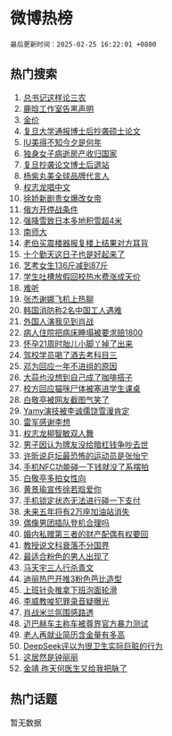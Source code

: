 # 微博热榜

`最后更新时间：2025-02-25 16:22:01 +0800`

## 热门搜索

1. [总书记这样论三农](https://m.weibo.cn/search?containerid=100103type%3D1%26t%3D10%26q%3D%23%E6%80%BB%E4%B9%A6%E8%AE%B0%E8%BF%99%E6%A0%B7%E8%AE%BA%E4%B8%89%E5%86%9C%23&stream_entry_id=51&isnewpage=1&extparam=seat%3D1%26q%3D%2523%25E6%2580%25BB%25E4%25B9%25A6%25E8%25AE%25B0%25E8%25BF%2599%25E6%25A0%25B7%25E8%25AE%25BA%25E4%25B8%2589%25E5%2586%259C%2523%26c_type%3D51%26dgr%3D0%26cate%3D10103%26stream_entry_id%3D51%26pos%3D0%26filter_type%3Drealtimehot%26display_time%3D1740471720%26pre_seqid%3D17404717205660375586363)
1. [鹿晗工作室告黑声明](https://m.weibo.cn/search?containerid=100103type%3D1%26t%3D10%26q%3D%23%E9%B9%BF%E6%99%97%E5%B7%A5%E4%BD%9C%E5%AE%A4%E5%91%8A%E9%BB%91%E5%A3%B0%E6%98%8E%23&stream_entry_id=31&isnewpage=1&extparam=seat%3D1%26flag%3D1%26cate%3D5001%26lcate%3D5001%26pos%3D0%26stream_entry_id%3D31%26realpos%3D1%26dgr%3D0%26c_type%3D31%26q%3D%2523%25E9%25B9%25BF%25E6%2599%2597%25E5%25B7%25A5%25E4%25BD%259C%25E5%25AE%25A4%25E5%2591%258A%25E9%25BB%2591%25E5%25A3%25B0%25E6%2598%258E%2523%26band_rank%3D1%26filter_type%3Drealtimehot%26display_time%3D1740471720%26pre_seqid%3D17404717205660375586363)
1. [金价](https://m.weibo.cn/search?containerid=100103type%3D1%26t%3D10%26q%3D%E9%87%91%E4%BB%B7&stream_entry_id=31&isnewpage=1&extparam=seat%3D1%26flag%3D2%26cate%3D5001%26lcate%3D5001%26pos%3D1%26stream_entry_id%3D31%26realpos%3D2%26dgr%3D0%26c_type%3D31%26q%3D%25E9%2587%2591%25E4%25BB%25B7%26band_rank%3D2%26filter_type%3Drealtimehot%26display_time%3D1740471720%26pre_seqid%3D17404717205660375586363)
1. [复旦大学通报博士后抄袭硕士论文](https://m.weibo.cn/search?containerid=100103type%3D1%26t%3D10%26q%3D%23%E5%A4%8D%E6%97%A6%E5%A4%A7%E5%AD%A6%E9%80%9A%E6%8A%A5%E5%8D%9A%E5%A3%AB%E5%90%8E%E6%8A%84%E8%A2%AD%E7%A1%95%E5%A3%AB%E8%AE%BA%E6%96%87%23&stream_entry_id=31&isnewpage=1&extparam=seat%3D1%26flag%3D0%26cate%3D5001%26lcate%3D5001%26pos%3D2%26stream_entry_id%3D31%26realpos%3D3%26dgr%3D0%26c_type%3D31%26q%3D%2523%25E5%25A4%258D%25E6%2597%25A6%25E5%25A4%25A7%25E5%25AD%25A6%25E9%2580%259A%25E6%258A%25A5%25E5%258D%259A%25E5%25A3%25AB%25E5%2590%258E%25E6%258A%2584%25E8%25A2%25AD%25E7%25A1%2595%25E5%25A3%25AB%25E8%25AE%25BA%25E6%2596%2587%2523%26band_rank%3D3%26filter_type%3Drealtimehot%26display_time%3D1740471720%26pre_seqid%3D17404717205660375586363)
1. [IU美得不知今夕是何年](https://m.weibo.cn/search?containerid=100103type%3D1%26t%3D10%26q%3DIU%E7%BE%8E%E5%BE%97%E4%B8%8D%E7%9F%A5%E4%BB%8A%E5%A4%95%E6%98%AF%E4%BD%95%E5%B9%B4&stream_entry_id=31&isnewpage=1&extparam=seat%3D1%26flag%3D1%26cate%3D5001%26lcate%3D5001%26pos%3D3%26stream_entry_id%3D31%26realpos%3D4%26dgr%3D0%26c_type%3D31%26q%3DIU%25E7%25BE%258E%25E5%25BE%2597%25E4%25B8%258D%25E7%259F%25A5%25E4%25BB%258A%25E5%25A4%2595%25E6%2598%25AF%25E4%25BD%2595%25E5%25B9%25B4%26band_rank%3D4%26filter_type%3Drealtimehot%26display_time%3D1740471720%26pre_seqid%3D17404717205660375586363)
1. [独身女子病逝房产收归国家](https://m.weibo.cn/search?containerid=100103type%3D1%26t%3D10%26q%3D%23%E7%8B%AC%E8%BA%AB%E5%A5%B3%E5%AD%90%E7%97%85%E9%80%9D%E6%88%BF%E4%BA%A7%E6%94%B6%E5%BD%92%E5%9B%BD%E5%AE%B6%23&stream_entry_id=31&isnewpage=1&extparam=seat%3D1%26flag%3D1%26cate%3D5001%26lcate%3D5001%26pos%3D4%26stream_entry_id%3D31%26realpos%3D5%26dgr%3D0%26c_type%3D31%26q%3D%2523%25E7%258B%25AC%25E8%25BA%25AB%25E5%25A5%25B3%25E5%25AD%2590%25E7%2597%2585%25E9%2580%259D%25E6%2588%25BF%25E4%25BA%25A7%25E6%2594%25B6%25E5%25BD%2592%25E5%259B%25BD%25E5%25AE%25B6%2523%26band_rank%3D5%26filter_type%3Drealtimehot%26display_time%3D1740471720%26pre_seqid%3D17404717205660375586363)
1. [复旦抄袭论文博士后退站](https://m.weibo.cn/search?containerid=100103type%3D1%26t%3D10%26q%3D%23%E5%A4%8D%E6%97%A6%E6%8A%84%E8%A2%AD%E8%AE%BA%E6%96%87%E5%8D%9A%E5%A3%AB%E5%90%8E%E9%80%80%E7%AB%99%23&stream_entry_id=31&isnewpage=1&extparam=seat%3D1%26flag%3D0%26cate%3D5001%26lcate%3D5001%26pos%3D5%26stream_entry_id%3D31%26realpos%3D6%26dgr%3D0%26c_type%3D31%26q%3D%2523%25E5%25A4%258D%25E6%2597%25A6%25E6%258A%2584%25E8%25A2%25AD%25E8%25AE%25BA%25E6%2596%2587%25E5%258D%259A%25E5%25A3%25AB%25E5%2590%258E%25E9%2580%2580%25E7%25AB%2599%2523%26band_rank%3D6%26filter_type%3Drealtimehot%26display_time%3D1740471720%26pre_seqid%3D17404717205660375586363)
1. [杨紫丸美全球品牌代言人](https://m.weibo.cn/search?containerid=100103type%3D1%26t%3D10%26q%3D%23%E6%9D%A8%E7%B4%AB%E4%B8%B8%E7%BE%8E%E5%85%A8%E7%90%83%E5%93%81%E7%89%8C%E4%BB%A3%E8%A8%80%E4%BA%BA%23&stream_entry_id=31&isnewpage=1&extparam=seat%3D1%26topic_ad%3D1%26c_type%3D31%26cate%3D5001%26lcate%3D5001%26pos%3D6%26q%3D%2523%25E6%259D%25A8%25E7%25B4%25AB%25E4%25B8%25B8%25E7%25BE%258E%25E5%2585%25A8%25E7%2590%2583%25E5%2593%2581%25E7%2589%258C%25E4%25BB%25A3%25E8%25A8%2580%25E4%25BA%25BA%2523%26band_rank%3D7%26dgr%3D0%26adid%3D276857%26is_ad_pos%3D1%26stream_entry_id%3D31%26filter_type%3Drealtimehot%26display_time%3D1740471720%26pre_seqid%3D17404717205660375586363)
1. [权志龙唱中文](https://m.weibo.cn/search?containerid=100103type%3D1%26t%3D10%26q%3D%23%E6%9D%83%E5%BF%97%E9%BE%99%E5%94%B1%E4%B8%AD%E6%96%87%23&stream_entry_id=31&isnewpage=1&extparam=seat%3D1%26flag%3D16%26cate%3D5001%26lcate%3D5001%26pos%3D7%26stream_entry_id%3D31%26realpos%3D7%26dgr%3D0%26c_type%3D31%26q%3D%2523%25E6%259D%2583%25E5%25BF%2597%25E9%25BE%2599%25E5%2594%25B1%25E4%25B8%25AD%25E6%2596%2587%2523%26band_rank%3D7%26filter_type%3Drealtimehot%26display_time%3D1740471720%26pre_seqid%3D17404717205660375586363)
1. [徐娇新剧贵女爆改女帝](https://m.weibo.cn/search?containerid=100103type%3D1%26t%3D10%26q%3D%E5%BE%90%E5%A8%87%E6%96%B0%E5%89%A7%E8%B4%B5%E5%A5%B3%E7%88%86%E6%94%B9%E5%A5%B3%E5%B8%9D&stream_entry_id=31&isnewpage=1&extparam=seat%3D1%26flag%3D0%26cate%3D5001%26lcate%3D5001%26pos%3D8%26stream_entry_id%3D31%26realpos%3D8%26dgr%3D0%26c_type%3D31%26q%3D%25E5%25BE%2590%25E5%25A8%2587%25E6%2596%25B0%25E5%2589%25A7%25E8%25B4%25B5%25E5%25A5%25B3%25E7%2588%2586%25E6%2594%25B9%25E5%25A5%25B3%25E5%25B8%259D%26band_rank%3D8%26filter_type%3Drealtimehot%26display_time%3D1740471720%26pre_seqid%3D17404717205660375586363)
1. [俄方开停战条件](https://m.weibo.cn/search?containerid=100103type%3D1%26t%3D10%26q%3D%23%E4%BF%84%E6%96%B9%E5%BC%80%E5%81%9C%E6%88%98%E6%9D%A1%E4%BB%B6%23&stream_entry_id=31&isnewpage=1&extparam=seat%3D1%26flag%3D0%26cate%3D5001%26lcate%3D5001%26pos%3D9%26stream_entry_id%3D31%26realpos%3D9%26dgr%3D0%26c_type%3D31%26q%3D%2523%25E4%25BF%2584%25E6%2596%25B9%25E5%25BC%2580%25E5%2581%259C%25E6%2588%2598%25E6%259D%25A1%25E4%25BB%25B6%2523%26band_rank%3D9%26filter_type%3Drealtimehot%26display_time%3D1740471720%26pre_seqid%3D17404717205660375586363)
1. [强降雪致日本多地积雪超4米](https://m.weibo.cn/search?containerid=100103type%3D1%26t%3D10%26q%3D%23%E5%BC%BA%E9%99%8D%E9%9B%AA%E8%87%B4%E6%97%A5%E6%9C%AC%E5%A4%9A%E5%9C%B0%E7%A7%AF%E9%9B%AA%E8%B6%854%E7%B1%B3%23&stream_entry_id=31&isnewpage=1&extparam=seat%3D1%26flag%3D1%26cate%3D5001%26lcate%3D5001%26pos%3D10%26stream_entry_id%3D31%26realpos%3D10%26dgr%3D0%26c_type%3D31%26q%3D%2523%25E5%25BC%25BA%25E9%2599%258D%25E9%259B%25AA%25E8%2587%25B4%25E6%2597%25A5%25E6%259C%25AC%25E5%25A4%259A%25E5%259C%25B0%25E7%25A7%25AF%25E9%259B%25AA%25E8%25B6%25854%25E7%25B1%25B3%2523%26band_rank%3D10%26filter_type%3Drealtimehot%26display_time%3D1740471720%26pre_seqid%3D17404717205660375586363)
1. [南师大](https://m.weibo.cn/search?containerid=100103type%3D1%26t%3D10%26q%3D%E5%8D%97%E5%B8%88%E5%A4%A7&stream_entry_id=31&isnewpage=1&extparam=seat%3D1%26flag%3D1%26cate%3D5001%26lcate%3D5001%26pos%3D11%26stream_entry_id%3D31%26realpos%3D11%26dgr%3D0%26c_type%3D31%26q%3D%25E5%258D%2597%25E5%25B8%2588%25E5%25A4%25A7%26band_rank%3D11%26filter_type%3Drealtimehot%26display_time%3D1740471720%26pre_seqid%3D17404717205660375586363)
1. [老伯买震楼器报复楼上结果对方耳背](https://m.weibo.cn/search?containerid=100103type%3D1%26t%3D10%26q%3D%23%E8%80%81%E4%BC%AF%E4%B9%B0%E9%9C%87%E6%A5%BC%E5%99%A8%E6%8A%A5%E5%A4%8D%E6%A5%BC%E4%B8%8A%E7%BB%93%E6%9E%9C%E5%AF%B9%E6%96%B9%E8%80%B3%E8%83%8C%23&stream_entry_id=31&isnewpage=1&extparam=seat%3D1%26flag%3D1%26cate%3D5001%26lcate%3D5001%26pos%3D12%26stream_entry_id%3D31%26realpos%3D12%26dgr%3D0%26c_type%3D31%26q%3D%2523%25E8%2580%2581%25E4%25BC%25AF%25E4%25B9%25B0%25E9%259C%2587%25E6%25A5%25BC%25E5%2599%25A8%25E6%258A%25A5%25E5%25A4%258D%25E6%25A5%25BC%25E4%25B8%258A%25E7%25BB%2593%25E6%259E%259C%25E5%25AF%25B9%25E6%2596%25B9%25E8%2580%25B3%25E8%2583%258C%2523%26band_rank%3D12%26filter_type%3Drealtimehot%26display_time%3D1740471720%26pre_seqid%3D17404717205660375586363)
1. [十个勤天这日子也是好起来了](https://m.weibo.cn/search?containerid=100103type%3D1%26t%3D10%26q%3D%23%E5%8D%81%E4%B8%AA%E5%8B%A4%E5%A4%A9%E8%BF%99%E6%97%A5%E5%AD%90%E4%B9%9F%E6%98%AF%E5%A5%BD%E8%B5%B7%E6%9D%A5%E4%BA%86%23&stream_entry_id=31&isnewpage=1&extparam=seat%3D1%26flag%3D1%26cate%3D5001%26lcate%3D5001%26pos%3D13%26stream_entry_id%3D31%26realpos%3D13%26dgr%3D0%26adid%3D276567%26c_type%3D31%26q%3D%2523%25E5%258D%2581%25E4%25B8%25AA%25E5%258B%25A4%25E5%25A4%25A9%25E8%25BF%2599%25E6%2597%25A5%25E5%25AD%2590%25E4%25B9%259F%25E6%2598%25AF%25E5%25A5%25BD%25E8%25B5%25B7%25E6%259D%25A5%25E4%25BA%2586%2523%26band_rank%3D13%26filter_type%3Drealtimehot%26display_time%3D1740471720%26pre_seqid%3D17404717205660375586363)
1. [艺考女生136斤减到87斤](https://m.weibo.cn/search?containerid=100103type%3D1%26t%3D10%26q%3D%23%E8%89%BA%E8%80%83%E5%A5%B3%E7%94%9F136%E6%96%A4%E5%87%8F%E5%88%B087%E6%96%A4%23&stream_entry_id=31&isnewpage=1&extparam=seat%3D1%26flag%3D2%26cate%3D5001%26lcate%3D5001%26pos%3D14%26stream_entry_id%3D31%26realpos%3D14%26dgr%3D0%26c_type%3D31%26q%3D%2523%25E8%2589%25BA%25E8%2580%2583%25E5%25A5%25B3%25E7%2594%259F136%25E6%2596%25A4%25E5%2587%258F%25E5%2588%25B087%25E6%2596%25A4%2523%26band_rank%3D14%26filter_type%3Drealtimehot%26display_time%3D1740471720%26pre_seqid%3D17404717205660375586363)
1. [学生吐槽放假回校热水费涨成天价](https://m.weibo.cn/search?containerid=100103type%3D1%26t%3D10%26q%3D%23%E5%AD%A6%E7%94%9F%E5%90%90%E6%A7%BD%E6%94%BE%E5%81%87%E5%9B%9E%E6%A0%A1%E7%83%AD%E6%B0%B4%E8%B4%B9%E6%B6%A8%E6%88%90%E5%A4%A9%E4%BB%B7%23&stream_entry_id=31&isnewpage=1&extparam=seat%3D1%26flag%3D1%26cate%3D5001%26lcate%3D5001%26pos%3D15%26stream_entry_id%3D31%26realpos%3D15%26dgr%3D0%26c_type%3D31%26q%3D%2523%25E5%25AD%25A6%25E7%2594%259F%25E5%2590%2590%25E6%25A7%25BD%25E6%2594%25BE%25E5%2581%2587%25E5%259B%259E%25E6%25A0%25A1%25E7%2583%25AD%25E6%25B0%25B4%25E8%25B4%25B9%25E6%25B6%25A8%25E6%2588%2590%25E5%25A4%25A9%25E4%25BB%25B7%2523%26band_rank%3D15%26filter_type%3Drealtimehot%26display_time%3D1740471720%26pre_seqid%3D17404717205660375586363)
1. [难听](https://m.weibo.cn/search?containerid=100103type%3D1%26t%3D10%26q%3D%E9%9A%BE%E5%90%AC&stream_entry_id=31&isnewpage=1&extparam=seat%3D1%26flag%3D1%26cate%3D5001%26lcate%3D5001%26pos%3D16%26stream_entry_id%3D31%26realpos%3D16%26dgr%3D0%26c_type%3D31%26q%3D%25E9%259A%25BE%25E5%2590%25AC%26band_rank%3D16%26filter_type%3Drealtimehot%26display_time%3D1740471720%26pre_seqid%3D17404717205660375586363)
1. [张杰谢娜飞机上热聊](https://m.weibo.cn/search?containerid=100103type%3D1%26t%3D10%26q%3D%23%E5%BC%A0%E6%9D%B0%E8%B0%A2%E5%A8%9C%E9%A3%9E%E6%9C%BA%E4%B8%8A%E7%83%AD%E8%81%8A%23&stream_entry_id=31&isnewpage=1&extparam=seat%3D1%26flag%3D0%26cate%3D5001%26lcate%3D5001%26pos%3D17%26stream_entry_id%3D31%26realpos%3D17%26dgr%3D0%26c_type%3D31%26q%3D%2523%25E5%25BC%25A0%25E6%259D%25B0%25E8%25B0%25A2%25E5%25A8%259C%25E9%25A3%259E%25E6%259C%25BA%25E4%25B8%258A%25E7%2583%25AD%25E8%2581%258A%2523%26band_rank%3D17%26filter_type%3Drealtimehot%26display_time%3D1740471720%26pre_seqid%3D17404717205660375586363)
1. [韩国消防称2名中国工人遇难](https://m.weibo.cn/search?containerid=100103type%3D1%26t%3D10%26q%3D%23%E9%9F%A9%E5%9B%BD%E6%B6%88%E9%98%B2%E7%A7%B02%E5%90%8D%E4%B8%AD%E5%9B%BD%E5%B7%A5%E4%BA%BA%E9%81%87%E9%9A%BE%23&stream_entry_id=31&isnewpage=1&extparam=seat%3D1%26flag%3D0%26cate%3D5001%26lcate%3D5001%26pos%3D18%26stream_entry_id%3D31%26realpos%3D18%26dgr%3D0%26c_type%3D31%26q%3D%2523%25E9%259F%25A9%25E5%259B%25BD%25E6%25B6%2588%25E9%2598%25B2%25E7%25A7%25B02%25E5%2590%258D%25E4%25B8%25AD%25E5%259B%25BD%25E5%25B7%25A5%25E4%25BA%25BA%25E9%2581%2587%25E9%259A%25BE%2523%26band_rank%3D18%26filter_type%3Drealtimehot%26display_time%3D1740471720%26pre_seqid%3D17404717205660375586363)
1. [外国人演我见到肖战](https://m.weibo.cn/search?containerid=100103type%3D1%26t%3D10%26q%3D%23%E5%A4%96%E5%9B%BD%E4%BA%BA%E6%BC%94%E6%88%91%E8%A7%81%E5%88%B0%E8%82%96%E6%88%98%23&stream_entry_id=31&isnewpage=1&extparam=seat%3D1%26flag%3D1%26cate%3D5001%26lcate%3D5001%26pos%3D19%26stream_entry_id%3D31%26realpos%3D19%26dgr%3D0%26c_type%3D31%26q%3D%2523%25E5%25A4%2596%25E5%259B%25BD%25E4%25BA%25BA%25E6%25BC%2594%25E6%2588%2591%25E8%25A7%2581%25E5%2588%25B0%25E8%2582%2596%25E6%2588%2598%2523%26band_rank%3D19%26filter_type%3Drealtimehot%26display_time%3D1740471720%26pre_seqid%3D17404717205660375586363)
1. [病人住院把病床睡塌被要求赔1800](https://m.weibo.cn/search?containerid=100103type%3D1%26t%3D10%26q%3D%23%E7%97%85%E4%BA%BA%E4%BD%8F%E9%99%A2%E6%8A%8A%E7%97%85%E5%BA%8A%E7%9D%A1%E5%A1%8C%E8%A2%AB%E8%A6%81%E6%B1%82%E8%B5%941800%23&stream_entry_id=31&isnewpage=1&extparam=seat%3D1%26flag%3D1%26cate%3D5001%26lcate%3D5001%26pos%3D20%26stream_entry_id%3D31%26realpos%3D20%26dgr%3D0%26c_type%3D31%26q%3D%2523%25E7%2597%2585%25E4%25BA%25BA%25E4%25BD%258F%25E9%2599%25A2%25E6%258A%258A%25E7%2597%2585%25E5%25BA%258A%25E7%259D%25A1%25E5%25A1%258C%25E8%25A2%25AB%25E8%25A6%2581%25E6%25B1%2582%25E8%25B5%25941800%2523%26band_rank%3D20%26filter_type%3Drealtimehot%26display_time%3D1740471720%26pre_seqid%3D17404717205660375586363)
1. [怀孕21周时胎儿小脚丫掉了出来](https://m.weibo.cn/search?containerid=100103type%3D1%26t%3D10%26q%3D%23%E6%80%80%E5%AD%9521%E5%91%A8%E6%97%B6%E8%83%8E%E5%84%BF%E5%B0%8F%E8%84%9A%E4%B8%AB%E6%8E%89%E4%BA%86%E5%87%BA%E6%9D%A5%23&stream_entry_id=31&isnewpage=1&extparam=seat%3D1%26flag%3D0%26cate%3D5001%26lcate%3D5001%26pos%3D21%26stream_entry_id%3D31%26realpos%3D21%26dgr%3D0%26c_type%3D31%26q%3D%2523%25E6%2580%2580%25E5%25AD%259521%25E5%2591%25A8%25E6%2597%25B6%25E8%2583%258E%25E5%2584%25BF%25E5%25B0%258F%25E8%2584%259A%25E4%25B8%25AB%25E6%258E%2589%25E4%25BA%2586%25E5%2587%25BA%25E6%259D%25A5%2523%26band_rank%3D21%26filter_type%3Drealtimehot%26display_time%3D1740471720%26pre_seqid%3D17404717205660375586363)
1. [驾校学员喝了酒去考科目三](https://m.weibo.cn/search?containerid=100103type%3D1%26t%3D10%26q%3D%23%E9%A9%BE%E6%A0%A1%E5%AD%A6%E5%91%98%E5%96%9D%E4%BA%86%E9%85%92%E5%8E%BB%E8%80%83%E7%A7%91%E7%9B%AE%E4%B8%89%23&stream_entry_id=31&isnewpage=1&extparam=seat%3D1%26flag%3D1%26cate%3D5001%26lcate%3D5001%26pos%3D22%26stream_entry_id%3D31%26realpos%3D22%26dgr%3D0%26c_type%3D31%26q%3D%2523%25E9%25A9%25BE%25E6%25A0%25A1%25E5%25AD%25A6%25E5%2591%2598%25E5%2596%259D%25E4%25BA%2586%25E9%2585%2592%25E5%258E%25BB%25E8%2580%2583%25E7%25A7%2591%25E7%259B%25AE%25E4%25B8%2589%2523%26band_rank%3D22%26filter_type%3Drealtimehot%26display_time%3D1740471720%26pre_seqid%3D17404717205660375586363)
1. [邓为回应一年不进组的原因](https://m.weibo.cn/search?containerid=100103type%3D1%26t%3D10%26q%3D%23%E9%82%93%E4%B8%BA%E5%9B%9E%E5%BA%94%E4%B8%80%E5%B9%B4%E4%B8%8D%E8%BF%9B%E7%BB%84%E7%9A%84%E5%8E%9F%E5%9B%A0%23&stream_entry_id=31&isnewpage=1&extparam=seat%3D1%26flag%3D1%26cate%3D5001%26lcate%3D5001%26pos%3D23%26stream_entry_id%3D31%26realpos%3D23%26dgr%3D0%26c_type%3D31%26q%3D%2523%25E9%2582%2593%25E4%25B8%25BA%25E5%259B%259E%25E5%25BA%2594%25E4%25B8%2580%25E5%25B9%25B4%25E4%25B8%258D%25E8%25BF%259B%25E7%25BB%2584%25E7%259A%2584%25E5%258E%259F%25E5%259B%25A0%2523%26band_rank%3D23%26filter_type%3Drealtimehot%26display_time%3D1740471720%26pre_seqid%3D17404717205660375586363)
1. [大蒜也没想到自己成了咖啡搭子](https://m.weibo.cn/search?containerid=100103type%3D1%26t%3D10%26q%3D%23%E5%A4%A7%E8%92%9C%E4%B9%9F%E6%B2%A1%E6%83%B3%E5%88%B0%E8%87%AA%E5%B7%B1%E6%88%90%E4%BA%86%E5%92%96%E5%95%A1%E6%90%AD%E5%AD%90%23&stream_entry_id=31&isnewpage=1&extparam=seat%3D1%26flag%3D1%26cate%3D5001%26lcate%3D5001%26pos%3D24%26stream_entry_id%3D31%26realpos%3D24%26dgr%3D0%26c_type%3D31%26q%3D%2523%25E5%25A4%25A7%25E8%2592%259C%25E4%25B9%259F%25E6%25B2%25A1%25E6%2583%25B3%25E5%2588%25B0%25E8%2587%25AA%25E5%25B7%25B1%25E6%2588%2590%25E4%25BA%2586%25E5%2592%2596%25E5%2595%25A1%25E6%2590%25AD%25E5%25AD%2590%2523%26band_rank%3D24%26filter_type%3Drealtimehot%26display_time%3D1740471720%26pre_seqid%3D17404717205660375586363)
1. [校方回应猫咪尸体被塞进学生课桌](https://m.weibo.cn/search?containerid=100103type%3D1%26t%3D10%26q%3D%23%E6%A0%A1%E6%96%B9%E5%9B%9E%E5%BA%94%E7%8C%AB%E5%92%AA%E5%B0%B8%E4%BD%93%E8%A2%AB%E5%A1%9E%E8%BF%9B%E5%AD%A6%E7%94%9F%E8%AF%BE%E6%A1%8C%23&stream_entry_id=31&isnewpage=1&extparam=seat%3D1%26flag%3D0%26cate%3D5001%26lcate%3D5001%26pos%3D25%26stream_entry_id%3D31%26realpos%3D25%26dgr%3D0%26c_type%3D31%26q%3D%2523%25E6%25A0%25A1%25E6%2596%25B9%25E5%259B%259E%25E5%25BA%2594%25E7%258C%25AB%25E5%2592%25AA%25E5%25B0%25B8%25E4%25BD%2593%25E8%25A2%25AB%25E5%25A1%259E%25E8%25BF%259B%25E5%25AD%25A6%25E7%2594%259F%25E8%25AF%25BE%25E6%25A1%258C%2523%26band_rank%3D25%26filter_type%3Drealtimehot%26display_time%3D1740471720%26pre_seqid%3D17404717205660375586363)
1. [白敬亭被网友截图气笑了](https://m.weibo.cn/search?containerid=100103type%3D1%26t%3D10%26q%3D%E7%99%BD%E6%95%AC%E4%BA%AD%E8%A2%AB%E7%BD%91%E5%8F%8B%E6%88%AA%E5%9B%BE%E6%B0%94%E7%AC%91%E4%BA%86&stream_entry_id=31&isnewpage=1&extparam=seat%3D1%26flag%3D0%26cate%3D5001%26lcate%3D5001%26pos%3D26%26stream_entry_id%3D31%26realpos%3D26%26dgr%3D0%26c_type%3D31%26q%3D%25E7%2599%25BD%25E6%2595%25AC%25E4%25BA%25AD%25E8%25A2%25AB%25E7%25BD%2591%25E5%258F%258B%25E6%2588%25AA%25E5%259B%25BE%25E6%25B0%2594%25E7%25AC%2591%25E4%25BA%2586%26band_rank%3D26%26filter_type%3Drealtimehot%26display_time%3D1740471720%26pre_seqid%3D17404717205660375586363)
1. [Yamy演技被李诚儒饶雪漫肯定](https://m.weibo.cn/search?containerid=100103type%3D1%26t%3D10%26q%3DYamy%E6%BC%94%E6%8A%80%E8%A2%AB%E6%9D%8E%E8%AF%9A%E5%84%92%E9%A5%B6%E9%9B%AA%E6%BC%AB%E8%82%AF%E5%AE%9A&stream_entry_id=31&isnewpage=1&extparam=seat%3D1%26flag%3D1%26cate%3D5001%26lcate%3D5001%26pos%3D27%26stream_entry_id%3D31%26realpos%3D27%26dgr%3D0%26c_type%3D31%26q%3DYamy%25E6%25BC%2594%25E6%258A%2580%25E8%25A2%25AB%25E6%259D%258E%25E8%25AF%259A%25E5%2584%2592%25E9%25A5%25B6%25E9%259B%25AA%25E6%25BC%25AB%25E8%2582%25AF%25E5%25AE%259A%26band_rank%3D27%26filter_type%3Drealtimehot%26display_time%3D1740471720%26pre_seqid%3D17404717205660375586363)
1. [雷军感谢李想](https://m.weibo.cn/search?containerid=100103type%3D1%26t%3D10%26q%3D%23%E9%9B%B7%E5%86%9B%E6%84%9F%E8%B0%A2%E6%9D%8E%E6%83%B3%23&stream_entry_id=31&isnewpage=1&extparam=seat%3D1%26flag%3D1%26cate%3D5001%26lcate%3D5001%26pos%3D28%26stream_entry_id%3D31%26realpos%3D28%26dgr%3D0%26c_type%3D31%26q%3D%2523%25E9%259B%25B7%25E5%2586%259B%25E6%2584%259F%25E8%25B0%25A2%25E6%259D%258E%25E6%2583%25B3%2523%26band_rank%3D28%26filter_type%3Drealtimehot%26display_time%3D1740471720%26pre_seqid%3D17404717205660375586363)
1. [权志龙柳智敏双人舞](https://m.weibo.cn/search?containerid=100103type%3D1%26t%3D10%26q%3D%23%E6%9D%83%E5%BF%97%E9%BE%99%E6%9F%B3%E6%99%BA%E6%95%8F%E5%8F%8C%E4%BA%BA%E8%88%9E%23&stream_entry_id=31&isnewpage=1&extparam=seat%3D1%26flag%3D0%26cate%3D5001%26lcate%3D5001%26pos%3D29%26stream_entry_id%3D31%26realpos%3D29%26dgr%3D0%26c_type%3D31%26q%3D%2523%25E6%259D%2583%25E5%25BF%2597%25E9%25BE%2599%25E6%259F%25B3%25E6%2599%25BA%25E6%2595%258F%25E5%258F%258C%25E4%25BA%25BA%25E8%2588%259E%2523%26band_rank%3D29%26filter_type%3Drealtimehot%26display_time%3D1740471720%26pre_seqid%3D17404717205660375586363)
1. [男子因认为牌友没给暗杠钱争吵去世](https://m.weibo.cn/search?containerid=100103type%3D1%26t%3D10%26q%3D%23%E7%94%B7%E5%AD%90%E5%9B%A0%E8%AE%A4%E4%B8%BA%E7%89%8C%E5%8F%8B%E6%B2%A1%E7%BB%99%E6%9A%97%E6%9D%A0%E9%92%B1%E4%BA%89%E5%90%B5%E5%8E%BB%E4%B8%96%23&stream_entry_id=31&isnewpage=1&extparam=seat%3D1%26flag%3D1%26cate%3D5001%26lcate%3D5001%26pos%3D30%26stream_entry_id%3D31%26realpos%3D30%26dgr%3D0%26c_type%3D31%26q%3D%2523%25E7%2594%25B7%25E5%25AD%2590%25E5%259B%25A0%25E8%25AE%25A4%25E4%25B8%25BA%25E7%2589%258C%25E5%258F%258B%25E6%25B2%25A1%25E7%25BB%2599%25E6%259A%2597%25E6%259D%25A0%25E9%2592%25B1%25E4%25BA%2589%25E5%2590%25B5%25E5%258E%25BB%25E4%25B8%2596%2523%26band_rank%3D30%26filter_type%3Drealtimehot%26display_time%3D1740471720%26pre_seqid%3D17404717205660375586363)
1. [许昕说乒坛最恐怖的运动员是张怡宁](https://m.weibo.cn/search?containerid=100103type%3D1%26t%3D10%26q%3D%23%E8%AE%B8%E6%98%95%E8%AF%B4%E4%B9%92%E5%9D%9B%E6%9C%80%E6%81%90%E6%80%96%E7%9A%84%E8%BF%90%E5%8A%A8%E5%91%98%E6%98%AF%E5%BC%A0%E6%80%A1%E5%AE%81%23&stream_entry_id=31&isnewpage=1&extparam=seat%3D1%26flag%3D0%26cate%3D5001%26lcate%3D5001%26pos%3D31%26stream_entry_id%3D31%26realpos%3D31%26dgr%3D0%26c_type%3D31%26q%3D%2523%25E8%25AE%25B8%25E6%2598%2595%25E8%25AF%25B4%25E4%25B9%2592%25E5%259D%259B%25E6%259C%2580%25E6%2581%2590%25E6%2580%2596%25E7%259A%2584%25E8%25BF%2590%25E5%258A%25A8%25E5%2591%2598%25E6%2598%25AF%25E5%25BC%25A0%25E6%2580%25A1%25E5%25AE%2581%2523%26band_rank%3D31%26filter_type%3Drealtimehot%26display_time%3D1740471720%26pre_seqid%3D17404717205660375586363)
1. [手机NFC功能碰一下钱就没了系摆拍](https://m.weibo.cn/search?containerid=100103type%3D1%26t%3D10%26q%3D%23%E6%89%8B%E6%9C%BANFC%E5%8A%9F%E8%83%BD%E7%A2%B0%E4%B8%80%E4%B8%8B%E9%92%B1%E5%B0%B1%E6%B2%A1%E4%BA%86%E7%B3%BB%E6%91%86%E6%8B%8D%23&stream_entry_id=31&isnewpage=1&extparam=seat%3D1%26flag%3D0%26cate%3D5001%26lcate%3D5001%26pos%3D32%26stream_entry_id%3D31%26realpos%3D32%26dgr%3D0%26c_type%3D31%26q%3D%2523%25E6%2589%258B%25E6%259C%25BANFC%25E5%258A%259F%25E8%2583%25BD%25E7%25A2%25B0%25E4%25B8%2580%25E4%25B8%258B%25E9%2592%25B1%25E5%25B0%25B1%25E6%25B2%25A1%25E4%25BA%2586%25E7%25B3%25BB%25E6%2591%2586%25E6%258B%258D%2523%26band_rank%3D32%26filter_type%3Drealtimehot%26display_time%3D1740471720%26pre_seqid%3D17404717205660375586363)
1. [白敬亭多拍女性向](https://m.weibo.cn/search?containerid=100103type%3D1%26t%3D10%26q%3D%23%E7%99%BD%E6%95%AC%E4%BA%AD%E5%A4%9A%E6%8B%8D%E5%A5%B3%E6%80%A7%E5%90%91%23&stream_entry_id=31&isnewpage=1&extparam=seat%3D1%26flag%3D1%26cate%3D5001%26lcate%3D5001%26pos%3D33%26stream_entry_id%3D31%26realpos%3D33%26dgr%3D0%26c_type%3D31%26q%3D%2523%25E7%2599%25BD%25E6%2595%25AC%25E4%25BA%25AD%25E5%25A4%259A%25E6%258B%258D%25E5%25A5%25B3%25E6%2580%25A7%25E5%2590%2591%2523%26band_rank%3D33%26filter_type%3Drealtimehot%26display_time%3D1740471720%26pre_seqid%3D17404717205660375586363)
1. [黄景瑜宣传徐若晗爱你](https://m.weibo.cn/search?containerid=100103type%3D1%26t%3D10%26q%3D%23%E9%BB%84%E6%99%AF%E7%91%9C%E5%AE%A3%E4%BC%A0%E5%BE%90%E8%8B%A5%E6%99%97%E7%88%B1%E4%BD%A0%23&stream_entry_id=31&isnewpage=1&extparam=seat%3D1%26flag%3D1%26cate%3D5001%26lcate%3D5001%26pos%3D34%26stream_entry_id%3D31%26realpos%3D34%26dgr%3D0%26c_type%3D31%26q%3D%2523%25E9%25BB%2584%25E6%2599%25AF%25E7%2591%259C%25E5%25AE%25A3%25E4%25BC%25A0%25E5%25BE%2590%25E8%258B%25A5%25E6%2599%2597%25E7%2588%25B1%25E4%25BD%25A0%2523%26band_rank%3D34%26filter_type%3Drealtimehot%26display_time%3D1740471720%26pre_seqid%3D17404717205660375586363)
1. [手机锁定状态无法进行碰一下支付](https://m.weibo.cn/search?containerid=100103type%3D1%26t%3D10%26q%3D%23%E6%89%8B%E6%9C%BA%E9%94%81%E5%AE%9A%E7%8A%B6%E6%80%81%E6%97%A0%E6%B3%95%E8%BF%9B%E8%A1%8C%E7%A2%B0%E4%B8%80%E4%B8%8B%E6%94%AF%E4%BB%98%23&stream_entry_id=31&isnewpage=1&extparam=seat%3D1%26flag%3D0%26cate%3D5001%26lcate%3D5001%26pos%3D35%26stream_entry_id%3D31%26realpos%3D35%26dgr%3D0%26c_type%3D31%26q%3D%2523%25E6%2589%258B%25E6%259C%25BA%25E9%2594%2581%25E5%25AE%259A%25E7%258A%25B6%25E6%2580%2581%25E6%2597%25A0%25E6%25B3%2595%25E8%25BF%259B%25E8%25A1%258C%25E7%25A2%25B0%25E4%25B8%2580%25E4%25B8%258B%25E6%2594%25AF%25E4%25BB%2598%2523%26band_rank%3D35%26filter_type%3Drealtimehot%26display_time%3D1740471720%26pre_seqid%3D17404717205660375586363)
1. [未来五年将有2万座加油站消失](https://m.weibo.cn/search?containerid=100103type%3D1%26t%3D10%26q%3D%23%E6%9C%AA%E6%9D%A5%E4%BA%94%E5%B9%B4%E5%B0%86%E6%9C%892%E4%B8%87%E5%BA%A7%E5%8A%A0%E6%B2%B9%E7%AB%99%E6%B6%88%E5%A4%B1%23&stream_entry_id=31&isnewpage=1&extparam=seat%3D1%26flag%3D0%26cate%3D5001%26lcate%3D5001%26pos%3D36%26stream_entry_id%3D31%26realpos%3D36%26dgr%3D0%26c_type%3D31%26q%3D%2523%25E6%259C%25AA%25E6%259D%25A5%25E4%25BA%2594%25E5%25B9%25B4%25E5%25B0%2586%25E6%259C%25892%25E4%25B8%2587%25E5%25BA%25A7%25E5%258A%25A0%25E6%25B2%25B9%25E7%25AB%2599%25E6%25B6%2588%25E5%25A4%25B1%2523%26band_rank%3D36%26filter_type%3Drealtimehot%26display_time%3D1740471720%26pre_seqid%3D17404717205660375586363)
1. [偶像男团插队登机合理吗](https://m.weibo.cn/search?containerid=100103type%3D1%26t%3D10%26q%3D%23%E5%81%B6%E5%83%8F%E7%94%B7%E5%9B%A2%E6%8F%92%E9%98%9F%E7%99%BB%E6%9C%BA%E5%90%88%E7%90%86%E5%90%97%23&stream_entry_id=31&isnewpage=1&extparam=seat%3D1%26flag%3D1%26cate%3D5001%26lcate%3D5001%26pos%3D37%26stream_entry_id%3D31%26realpos%3D37%26dgr%3D0%26c_type%3D31%26q%3D%2523%25E5%2581%25B6%25E5%2583%258F%25E7%2594%25B7%25E5%259B%25A2%25E6%258F%2592%25E9%2598%259F%25E7%2599%25BB%25E6%259C%25BA%25E5%2590%2588%25E7%2590%2586%25E5%2590%2597%2523%26band_rank%3D37%26filter_type%3Drealtimehot%26display_time%3D1740471720%26pre_seqid%3D17404717205660375586363)
1. [婚内私赠第三者的财产配偶有权要回](https://m.weibo.cn/search?containerid=100103type%3D1%26t%3D10%26q%3D%23%E5%A9%9A%E5%86%85%E7%A7%81%E8%B5%A0%E7%AC%AC%E4%B8%89%E8%80%85%E7%9A%84%E8%B4%A2%E4%BA%A7%E9%85%8D%E5%81%B6%E6%9C%89%E6%9D%83%E8%A6%81%E5%9B%9E%23&stream_entry_id=31&isnewpage=1&extparam=seat%3D1%26flag%3D1%26cate%3D5001%26lcate%3D5001%26pos%3D38%26stream_entry_id%3D31%26realpos%3D38%26dgr%3D0%26c_type%3D31%26q%3D%2523%25E5%25A9%259A%25E5%2586%2585%25E7%25A7%2581%25E8%25B5%25A0%25E7%25AC%25AC%25E4%25B8%2589%25E8%2580%2585%25E7%259A%2584%25E8%25B4%25A2%25E4%25BA%25A7%25E9%2585%258D%25E5%2581%25B6%25E6%259C%2589%25E6%259D%2583%25E8%25A6%2581%25E5%259B%259E%2523%26band_rank%3D38%26filter_type%3Drealtimehot%26display_time%3D1740471720%26pre_seqid%3D17404717205660375586363)
1. [教授说文科衰落不分国界](https://m.weibo.cn/search?containerid=100103type%3D1%26t%3D10%26q%3D%E6%95%99%E6%8E%88%E8%AF%B4%E6%96%87%E7%A7%91%E8%A1%B0%E8%90%BD%E4%B8%8D%E5%88%86%E5%9B%BD%E7%95%8C&stream_entry_id=31&isnewpage=1&extparam=seat%3D1%26flag%3D1%26cate%3D5001%26lcate%3D5001%26pos%3D39%26stream_entry_id%3D31%26realpos%3D39%26dgr%3D0%26c_type%3D31%26q%3D%25E6%2595%2599%25E6%258E%2588%25E8%25AF%25B4%25E6%2596%2587%25E7%25A7%2591%25E8%25A1%25B0%25E8%2590%25BD%25E4%25B8%258D%25E5%2588%2586%25E5%259B%25BD%25E7%2595%258C%26band_rank%3D39%26filter_type%3Drealtimehot%26display_time%3D1740471720%26pre_seqid%3D17404717205660375586363)
1. [最适合粉色的男人出现了](https://m.weibo.cn/search?containerid=100103type%3D1%26t%3D10%26q%3D%23%E6%9C%80%E9%80%82%E5%90%88%E7%B2%89%E8%89%B2%E7%9A%84%E7%94%B7%E4%BA%BA%E5%87%BA%E7%8E%B0%E4%BA%86%23&stream_entry_id=31&isnewpage=1&extparam=seat%3D1%26flag%3D1%26cate%3D5001%26lcate%3D5001%26pos%3D40%26stream_entry_id%3D31%26realpos%3D40%26dgr%3D0%26adid%3D276212%26c_type%3D31%26q%3D%2523%25E6%259C%2580%25E9%2580%2582%25E5%2590%2588%25E7%25B2%2589%25E8%2589%25B2%25E7%259A%2584%25E7%2594%25B7%25E4%25BA%25BA%25E5%2587%25BA%25E7%258E%25B0%25E4%25BA%2586%2523%26band_rank%3D40%26filter_type%3Drealtimehot%26display_time%3D1740471720%26pre_seqid%3D17404717205660375586363)
1. [马天宇三人行杀青文](https://m.weibo.cn/search?containerid=100103type%3D1%26t%3D10%26q%3D%23%E9%A9%AC%E5%A4%A9%E5%AE%87%E4%B8%89%E4%BA%BA%E8%A1%8C%E6%9D%80%E9%9D%92%E6%96%87%23&stream_entry_id=31&isnewpage=1&extparam=seat%3D1%26flag%3D1%26cate%3D5001%26lcate%3D5001%26pos%3D41%26stream_entry_id%3D31%26realpos%3D41%26dgr%3D0%26c_type%3D31%26q%3D%2523%25E9%25A9%25AC%25E5%25A4%25A9%25E5%25AE%2587%25E4%25B8%2589%25E4%25BA%25BA%25E8%25A1%258C%25E6%259D%2580%25E9%259D%2592%25E6%2596%2587%2523%26band_rank%3D41%26filter_type%3Drealtimehot%26display_time%3D1740471720%26pre_seqid%3D17404717205660375586363)
1. [迪丽热巴开推3粉色芭比造型](https://m.weibo.cn/search?containerid=100103type%3D1%26t%3D10%26q%3D%23%E8%BF%AA%E4%B8%BD%E7%83%AD%E5%B7%B4%E5%BC%80%E6%8E%A83%E7%B2%89%E8%89%B2%E8%8A%AD%E6%AF%94%E9%80%A0%E5%9E%8B%23&stream_entry_id=31&isnewpage=1&extparam=seat%3D1%26flag%3D0%26cate%3D5001%26lcate%3D5001%26pos%3D42%26stream_entry_id%3D31%26realpos%3D42%26dgr%3D0%26c_type%3D31%26q%3D%2523%25E8%25BF%25AA%25E4%25B8%25BD%25E7%2583%25AD%25E5%25B7%25B4%25E5%25BC%2580%25E6%258E%25A83%25E7%25B2%2589%25E8%2589%25B2%25E8%258A%25AD%25E6%25AF%2594%25E9%2580%25A0%25E5%259E%258B%2523%26band_rank%3D42%26filter_type%3Drealtimehot%26display_time%3D1740471720%26pre_seqid%3D17404717205660375586363)
1. [上班针灸推拿下班泡面轮滑](https://m.weibo.cn/search?containerid=100103type%3D1%26t%3D10%26q%3D%E4%B8%8A%E7%8F%AD%E9%92%88%E7%81%B8%E6%8E%A8%E6%8B%BF%E4%B8%8B%E7%8F%AD%E6%B3%A1%E9%9D%A2%E8%BD%AE%E6%BB%91&stream_entry_id=31&isnewpage=1&extparam=seat%3D1%26flag%3D1%26cate%3D5001%26lcate%3D5001%26pos%3D43%26stream_entry_id%3D31%26realpos%3D43%26dgr%3D0%26c_type%3D31%26q%3D%25E4%25B8%258A%25E7%258F%25AD%25E9%2592%2588%25E7%2581%25B8%25E6%258E%25A8%25E6%258B%25BF%25E4%25B8%258B%25E7%258F%25AD%25E6%25B3%25A1%25E9%259D%25A2%25E8%25BD%25AE%25E6%25BB%2591%26band_rank%3D43%26filter_type%3Drealtimehot%26display_time%3D1740471720%26pre_seqid%3D17404717205660375586363)
1. [李威教唆犯罪录音疑曝光](https://m.weibo.cn/search?containerid=100103type%3D1%26t%3D10%26q%3D%23%E6%9D%8E%E5%A8%81%E6%95%99%E5%94%86%E7%8A%AF%E7%BD%AA%E5%BD%95%E9%9F%B3%E7%96%91%E6%9B%9D%E5%85%89%23&stream_entry_id=31&isnewpage=1&extparam=seat%3D1%26flag%3D0%26cate%3D5001%26lcate%3D5001%26pos%3D44%26stream_entry_id%3D31%26realpos%3D44%26dgr%3D0%26c_type%3D31%26q%3D%2523%25E6%259D%258E%25E5%25A8%2581%25E6%2595%2599%25E5%2594%2586%25E7%258A%25AF%25E7%25BD%25AA%25E5%25BD%2595%25E9%259F%25B3%25E7%2596%2591%25E6%259B%259D%25E5%2585%2589%2523%26band_rank%3D44%26filter_type%3Drealtimehot%26display_time%3D1740471720%26pre_seqid%3D17404717205660375586363)
1. [肖战米兰氛围感路透](https://m.weibo.cn/search?containerid=100103type%3D1%26t%3D10%26q%3D%23%E8%82%96%E6%88%98%E7%B1%B3%E5%85%B0%E6%B0%9B%E5%9B%B4%E6%84%9F%E8%B7%AF%E9%80%8F%23&stream_entry_id=31&isnewpage=1&extparam=seat%3D1%26flag%3D0%26cate%3D5001%26lcate%3D5001%26pos%3D45%26stream_entry_id%3D31%26realpos%3D45%26dgr%3D0%26c_type%3D31%26q%3D%2523%25E8%2582%2596%25E6%2588%2598%25E7%25B1%25B3%25E5%2585%25B0%25E6%25B0%259B%25E5%259B%25B4%25E6%2584%259F%25E8%25B7%25AF%25E9%2580%258F%2523%26band_rank%3D45%26filter_type%3Drealtimehot%26display_time%3D1740471720%26pre_seqid%3D17404717205660375586363)
1. [迈巴赫车主称车被尊界官方暴力测试](https://m.weibo.cn/search?containerid=100103type%3D1%26t%3D10%26q%3D%23%E8%BF%88%E5%B7%B4%E8%B5%AB%E8%BD%A6%E4%B8%BB%E7%A7%B0%E8%BD%A6%E8%A2%AB%E5%B0%8A%E7%95%8C%E5%AE%98%E6%96%B9%E6%9A%B4%E5%8A%9B%E6%B5%8B%E8%AF%95%23&stream_entry_id=31&isnewpage=1&extparam=seat%3D1%26flag%3D1%26cate%3D5001%26lcate%3D5001%26pos%3D46%26stream_entry_id%3D31%26realpos%3D46%26dgr%3D0%26c_type%3D31%26q%3D%2523%25E8%25BF%2588%25E5%25B7%25B4%25E8%25B5%25AB%25E8%25BD%25A6%25E4%25B8%25BB%25E7%25A7%25B0%25E8%25BD%25A6%25E8%25A2%25AB%25E5%25B0%258A%25E7%2595%258C%25E5%25AE%2598%25E6%2596%25B9%25E6%259A%25B4%25E5%258A%259B%25E6%25B5%258B%25E8%25AF%2595%2523%26band_rank%3D46%26filter_type%3Drealtimehot%26display_time%3D1740471720%26pre_seqid%3D17404717205660375586363)
1. [老人再就业简历含金量有多高](https://m.weibo.cn/search?containerid=100103type%3D1%26t%3D10%26q%3D%23%E8%80%81%E4%BA%BA%E5%86%8D%E5%B0%B1%E4%B8%9A%E7%AE%80%E5%8E%86%E5%90%AB%E9%87%91%E9%87%8F%E6%9C%89%E5%A4%9A%E9%AB%98%23&stream_entry_id=31&isnewpage=1&extparam=seat%3D1%26flag%3D0%26cate%3D5001%26lcate%3D5001%26pos%3D47%26stream_entry_id%3D31%26realpos%3D47%26dgr%3D0%26c_type%3D31%26q%3D%2523%25E8%2580%2581%25E4%25BA%25BA%25E5%2586%258D%25E5%25B0%25B1%25E4%25B8%259A%25E7%25AE%2580%25E5%258E%2586%25E5%2590%25AB%25E9%2587%2591%25E9%2587%258F%25E6%259C%2589%25E5%25A4%259A%25E9%25AB%2598%2523%26band_rank%3D47%26filter_type%3Drealtimehot%26display_time%3D1740471720%26pre_seqid%3D17404717205660375586363)
1. [DeepSeek评以为很卫生实际巨脏的行为](https://m.weibo.cn/search?containerid=100103type%3D1%26t%3D10%26q%3DDeepSeek%E8%AF%84%E4%BB%A5%E4%B8%BA%E5%BE%88%E5%8D%AB%E7%94%9F%E5%AE%9E%E9%99%85%E5%B7%A8%E8%84%8F%E7%9A%84%E8%A1%8C%E4%B8%BA&stream_entry_id=31&isnewpage=1&extparam=seat%3D1%26flag%3D0%26cate%3D5001%26lcate%3D5001%26pos%3D48%26stream_entry_id%3D31%26realpos%3D48%26dgr%3D0%26c_type%3D31%26q%3DDeepSeek%25E8%25AF%2584%25E4%25BB%25A5%25E4%25B8%25BA%25E5%25BE%2588%25E5%258D%25AB%25E7%2594%259F%25E5%25AE%259E%25E9%2599%2585%25E5%25B7%25A8%25E8%2584%258F%25E7%259A%2584%25E8%25A1%258C%25E4%25B8%25BA%26band_rank%3D48%26filter_type%3Drealtimehot%26display_time%3D1740471720%26pre_seqid%3D17404717205660375586363)
1. [这居然是钟丽丽](https://m.weibo.cn/search?containerid=100103type%3D1%26t%3D10%26q%3D%E8%BF%99%E5%B1%85%E7%84%B6%E6%98%AF%E9%92%9F%E4%B8%BD%E4%B8%BD&stream_entry_id=31&isnewpage=1&extparam=seat%3D1%26flag%3D0%26cate%3D5001%26lcate%3D5001%26pos%3D49%26stream_entry_id%3D31%26realpos%3D49%26dgr%3D0%26c_type%3D31%26q%3D%25E8%25BF%2599%25E5%25B1%2585%25E7%2584%25B6%25E6%2598%25AF%25E9%2592%259F%25E4%25B8%25BD%25E4%25B8%25BD%26band_rank%3D49%26filter_type%3Drealtimehot%26display_time%3D1740471720%26pre_seqid%3D17404717205660375586363)
1. [金靖 昨天何医生又给我把脉了](https://m.weibo.cn/search?containerid=100103type%3D1%26t%3D10%26q%3D%E9%87%91%E9%9D%96+%E6%98%A8%E5%A4%A9%E4%BD%95%E5%8C%BB%E7%94%9F%E5%8F%88%E7%BB%99%E6%88%91%E6%8A%8A%E8%84%89%E4%BA%86&stream_entry_id=31&isnewpage=1&extparam=seat%3D1%26flag%3D0%26cate%3D5001%26lcate%3D5001%26pos%3D50%26stream_entry_id%3D31%26realpos%3D50%26dgr%3D0%26c_type%3D31%26q%3D%25E9%2587%2591%25E9%259D%2596%2520%25E6%2598%25A8%25E5%25A4%25A9%25E4%25BD%2595%25E5%258C%25BB%25E7%2594%259F%25E5%258F%2588%25E7%25BB%2599%25E6%2588%2591%25E6%258A%258A%25E8%2584%2589%25E4%25BA%2586%26band_rank%3D50%26filter_type%3Drealtimehot%26display_time%3D1740471720%26pre_seqid%3D17404717205660375586363)

## 热门话题

暂无数据
